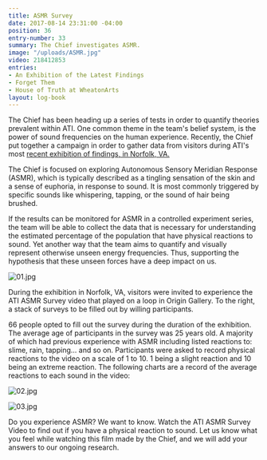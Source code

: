 ```yaml
---
title: ASMR Survey
date: 2017-08-14 23:31:00 -04:00
position: 36
entry-number: 33
summary: The Chief investigates ASMR.
image: "/uploads/ASMR.jpg"
video: 218412853
entries:
- An Exhibition of the Latest Findings
- Forget Them
- House of Truth at WheatonArts
layout: log-book
---
```


The Chief has been heading up a series of tests in order to quantify theories prevalent within ATI. One common theme in the team's belief system, is the power of sound frequencies on the human experience. Recently, the Chief put together a campaign in order to gather data from visitors during ATI's most [recent exhibition of findings, in Norfolk, VA.](https://ancienttruthinvestigators.squarespace.com/news/2017/7/12/51grppvene59fgrx91l6093obun1xh)

The Chief is focused on exploring Autonomous Sensory Meridian Response (ASMR), which is typically described as a tingling sensation of the skin and a sense of euphoria, in response to sound. It is most commonly triggered by specific sounds like whispering, tapping, or the sound of hair being brushed.

If the results can be monitored for ASMR in a controlled experiment series, the team will be able to collect the data that is necessary for understanding the estimated percentage of the population that have physical reactions to sound. Yet another way that the team aims to quantify and visually represent otherwise unseen energy frequencies. Thus, supporting the hypothesis that these unseen forces have a deep impact on us.

![01.jpg](/uploads/01.jpg)

During the exhibition in Norfolk, VA, visitors were invited to experience the ATI ASMR Survey video that played on a loop in Origin Gallery. To the right, a stack of surveys to be filled out by willing participants.

66 people opted to fill out the survey during the duration of the exhibition. The average age of participants in the survey was 25 years old. A majority of which had previous experience with ASMR including listed reactions to: slime, rain, tapping... and so on. Participants were asked to record physical reactions to the video on a scale of 1 to 10. 1 being a slight reaction and 10 being an extreme reaction. The following charts are a record of the average reactions to each sound in the video:

![02.jpg](/uploads/02.jpg)

![03.jpg](/uploads/03.jpg)

Do you experience ASMR? We want to know. Watch the ATI ASMR Survey Video to find out if you have a physical reaction to sound. Let us know what you feel while watching this film made by the Chief, and we will add your answers to our ongoing research.
